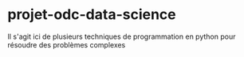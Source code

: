 # projet-odc-data-science
Il s'agit ici de plusieurs techniques de programmation en python pour résoudre des problèmes complexes

